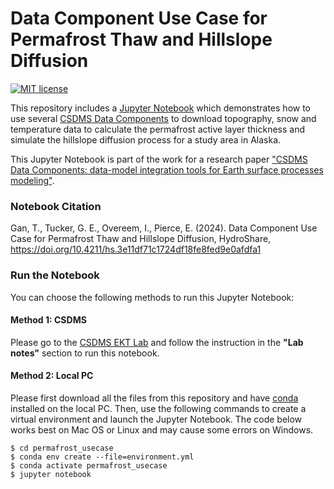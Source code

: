 # Data Component Use Case for Permafrost Thaw and Hillslope Diffusion
[![MIT license](https://img.shields.io/badge/License-MIT-blue.svg)](https://github.com/gantian127/permafrost_usecase/blob/master/LICENSE.txt)


This repository includes a [Jupyter Notebook](permafrost_alaska.ipynb) 
which demonstrates how to use several [CSDMS Data Components](https://csdms.colorado.edu/wiki/DataComponents) to download 
topography, snow and temperature data to calculate the permafrost active layer thickness 
and simulate the hillslope diffusion process for a study area in Alaska.

This Jupyter Notebook is part of the work for a research paper 
["CSDMS Data Components: data-model integration tools for Earth surface processes modeling"](https://gmd.copernicus.org/articles/17/2165/2024/gmd-17-2165-2024.html).


### Notebook Citation
Gan, T., Tucker, G. E., Overeem, I., Pierce, E. (2024). 
Data Component Use Case for Permafrost Thaw and Hillslope Diffusion, HydroShare, https://doi.org/10.4211/hs.3e11df71c1724df18fe8fed9e0afdfa1


### Run the Notebook
You can choose the following methods to run this Jupyter Notebook: 

[//]: # (#### Method 1: HydroShare)

[//]: # (Please go to the [HydroShare Resource]&#40;https://www.hydroshare.org/resource/c4ebe3515a894446bf26aba0aedd7fdd/&#41; )

[//]: # (and follow the instruction in the **"Abstract"** section to run this notebook.)


#### Method 1: CSDMS
Please go to the [CSDMS EKT Lab](https://csdms.colorado.edu/wiki/Lab-0032) 
and follow the instruction in the **"Lab notes"** section to run this notebook.


#### Method 2: Local PC
Please first download all the files from this repository and have 
[conda](https://conda.io/projects/conda/en/latest/user-guide/install/index.html) installed on the local PC.
Then, use the following commands to create a virtual environment and launch the Jupyter Notebook. The code below works best on Mac OS or Linux and may cause some errors on Windows.
```
$ cd permafrost_usecase
$ conda env create --file=environment.yml
$ conda activate permafrost_usecase
$ jupyter notebook
```

